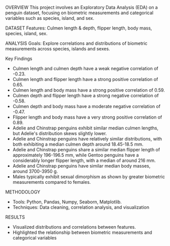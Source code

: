 OVERVIEW
This project involves an Exploratory Data Analysis (EDA) on a penguin dataset, focusing on biometric measurements and categorical variables such as species, island, and sex.

DATASET
Features: Culmen length & depth, flipper length, body mass, species, island, sex.

ANALYSIS
Goals: Explore correlations and distributions of biometric measurements across species, islands and sexes.

Key Findings
- Culmen length and culmen depth have a weak negative correlation of -0.23.
- Culmen length and flipper length have a strong positive correlation of 0.65.
- Culmen length and body mass have a strong positive correlation of 0.59.
- Culmen depth and flipper length have a strong negative correlation of -0.58.
- Culmen depth and body mass have a moderate negative correlation of -0.47.
- Flipper length and body mass have a very strong positive correlation of 0.89.
- Adelie and Chinstrap penguins exhibit similar median culmen lengths, but Adelie's distribution skews slightly lower.
- Adelie and Chinstrap penguins have relatively similar distributions, with both exhibiting a median culmen depth around 18.45-18.5 mm.
- Adelie and Chinstrap penguins share a similar median flipper length of approximately 196-196.5 mm, while Gentoo penguins have a considerably longer flipper length, with a median of around 216 mm.
- Adelie and Chinstrap penguins have similar median body masses, around 3700-3950 g.
- Males typically exhibit sexual dimorphism as shown by greater biometric measurements compared to females.

METHODOLOGY
- Tools: Python, Pandas, Numpy, Seaborn, Matplotlib.
- Techniques: Data cleaning, correlation analysis, and visualization

RESULTS
- Visualized distributions and correlations between features.
- Highlighted the relationship between biometric measurements and categorical variables
